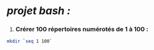 # *projet bash :*

1.  ### Crérer 100 répertoires numérotés de 1 à 100 :

```sh
mkdir `seq 1 100`
```
